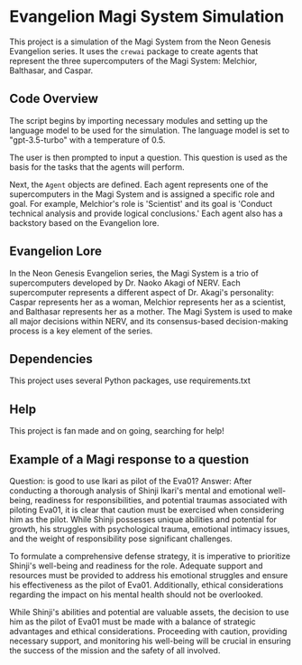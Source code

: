 # Evangelion Magi System Simulation

This project is a simulation of the Magi System from the Neon Genesis Evangelion series. It uses the `crewai` package to create agents that represent the three supercomputers of the Magi System: Melchior, Balthasar, and Caspar.

## Code Overview

The script begins by importing necessary modules and setting up the language model to be used for the simulation. The language model is set to "gpt-3.5-turbo" with a temperature of 0.5.

The user is then prompted to input a question. This question is used as the basis for the tasks that the agents will perform.

Next, the `Agent` objects are defined. Each agent represents one of the supercomputers in the Magi System and is assigned a specific role and goal. For example, Melchior's role is 'Scientist' and its goal is 'Conduct technical analysis and provide logical conclusions.' Each agent also has a backstory based on the Evangelion lore.

## Evangelion Lore

In the Neon Genesis Evangelion series, the Magi System is a trio of supercomputers developed by Dr. Naoko Akagi of NERV. Each supercomputer represents a different aspect of Dr. Akagi's personality: Caspar represents her as a woman, Melchior represents her as a scientist, and Balthasar represents her as a mother. The Magi System is used to make all major decisions within NERV, and its consensus-based decision-making process is a key element of the series.

## Dependencies

This project uses several Python packages, use requirements.txt

## Help
This project is fan made and on going, searching for help!

## Example of a Magi response to a question

Question: is good to use Ikari as pilot of the Eva01?
Answer: After conducting a thorough analysis of Shinji Ikari's mental and emotional well-being, readiness for responsibilities, and potential traumas associated with piloting Eva01, it is clear that caution must be exercised when considering him as the pilot. While Shinji possesses unique abilities and potential for growth, his struggles with psychological trauma, emotional intimacy issues, and the weight of responsibility pose significant challenges.

To formulate a comprehensive defense strategy, it is imperative to prioritize Shinji's well-being and readiness for the role. Adequate support and resources must be provided to address his emotional struggles and ensure his effectiveness as the pilot of Eva01. Additionally, ethical considerations regarding the impact on his mental health should not be overlooked.

While Shinji's abilities and potential are valuable assets, the decision to use him as the pilot of Eva01 must be made with a balance of strategic advantages and ethical considerations. Proceeding with caution, providing necessary support, and monitoring his well-being will be crucial in ensuring the success of the mission and the safety of all involved.